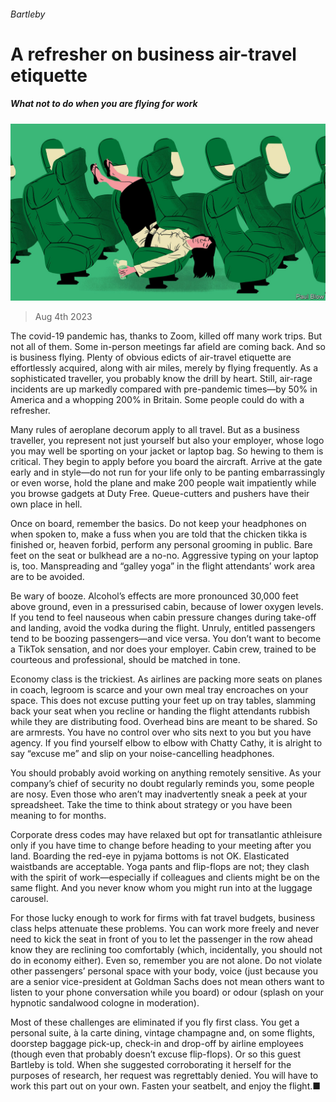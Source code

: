 ###### Bartleby

# A refresher on business air-travel etiquette 

##### What not to do when you are flying for work 

![image](images/20230805_WBD002.jpg) 

> Aug 4th 2023 

The covid-19 pandemic has, thanks to Zoom, killed off many work trips. But not all of them. Some in-person meetings far afield are coming back. And so is business flying. Plenty of obvious edicts of air-travel etiquette are effortlessly acquired, along with air miles, merely by flying frequently. As a sophisticated traveller, you probably know the drill by heart. Still, air-rage incidents are up markedly compared with pre-pandemic times—by 50% in America and a whopping 200% in Britain. Some people could do with a refresher.

Many rules of aeroplane decorum apply to all travel. But as a business traveller, you represent not just yourself but also your employer, whose logo you may well be sporting on your jacket or laptop bag. So hewing to them is critical. They begin to apply before you board the aircraft. Arrive at the gate early and in style—do not run for your life only to be panting embarrassingly or even worse, hold the plane and make 200 people wait impatiently while you browse gadgets at Duty Free. Queue-cutters and pushers have their own place in hell.

Once on board, remember the basics. Do not keep your headphones on when spoken to, make a fuss when you are told that the chicken tikka is finished or, heaven forbid, perform any personal grooming in public. Bare feet on the seat or bulkhead are a no-no. Aggressive typing on your laptop is, too. Manspreading and “galley yoga” in the flight attendants’ work area are to be avoided. 

Be wary of booze. Alcohol’s effects are more pronounced 30,000 feet above ground, even in a pressurised cabin, because of lower oxygen levels. If you tend to feel nauseous when cabin pressure changes during take-off and landing, avoid the vodka during the flight. Unruly, entitled passengers tend to be boozing passengers—and vice versa. You don’t want to become a TikTok sensation, and nor does your employer. Cabin crew, trained to be courteous and professional, should be matched in tone. 

Economy class is the trickiest. As airlines are packing more seats on planes in coach, legroom is scarce and your own meal tray encroaches on your space. This does not excuse putting your feet up on tray tables, slamming back your seat when you recline or handing the flight attendants rubbish while they are distributing food. Overhead bins are meant to be shared. So are armrests. You have no control over who sits next to you but you have agency. If you find yourself elbow to elbow with Chatty Cathy, it is alright to say “excuse me” and slip on your noise-cancelling headphones. 

You should probably avoid working on anything remotely sensitive. As your company’s chief of security no doubt regularly reminds you, some people are nosy. Even those who aren’t may inadvertently sneak a peek at your spreadsheet. Take the time to think about strategy or  you have been meaning to for months. 

Corporate dress codes may have relaxed but opt for transatlantic athleisure only if you have time to change before heading to your meeting after you land. Boarding the red-eye in pyjama bottoms is not OK. Elasticated waistbands are acceptable. Yoga pants and flip-flops are not; they clash with the spirit of work—especially if colleagues and clients might be on the same flight. And you never know whom you might run into at the luggage carousel.

For those lucky enough to work for firms with fat travel budgets, business class helps attenuate these problems. You can work more freely and never need to kick the seat in front of you to let the passenger in the row ahead know they are reclining too comfortably (which, incidentally, you should not do in economy either). Even so, remember you are not alone. Do not violate other passengers’ personal space with your body, voice (just because you are a senior vice-president at Goldman Sachs does not mean others want to listen to your phone conversation while you board) or odour (splash on your hypnotic sandalwood cologne in moderation).

Most of these challenges are eliminated if you fly first class. You get a personal suite, à la carte dining, vintage champagne and, on some flights, doorstep baggage pick-up, check-in and drop-off by airline employees (though even that probably doesn’t excuse flip-flops). Or so this guest Bartleby is told. When she suggested corroborating it herself for the purposes of research, her request was regrettably denied. You will have to work this part out on your own. Fasten your seatbelt, and enjoy the flight.■






